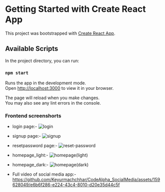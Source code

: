# Getting Started with Create React App

This project was bootstrapped with [Create React App](https://github.com/facebook/create-react-app).

## Available Scripts

In the project directory, you can run:

### `npm start`

Runs the app in the development mode.\
Open [http://localhost:3000](http://localhost:3000) to view it in your browser.

The page will reload when you make changes.\
You may also see any lint errors in the console.

### Frontend screenshorts
* login page:-
![login](https://github.com/Keyurmachchhar/CodeAlpha_SocialMedia/assets/159628049/14cf663f-b67c-4c1f-bea8-dcffc5dc0c35)

* signup page:-
![signup](https://github.com/Keyurmachchhar/CodeAlpha_SocialMedia/assets/159628049/3b401325-56ad-430c-989b-75c60cbbd7f2)

* resetpassword page:-
![reset-password](https://github.com/Keyurmachchhar/CodeAlpha_SocialMedia/assets/159628049/4a2aea96-f41a-45fd-8cdc-2401fcf344a7)

* homepage_light:-
![homepage(light)](https://github.com/Keyurmachchhar/CodeAlpha_SocialMedia/assets/159628049/5532882d-3630-4b8d-b028-c2b9f65480c4)

* homepage_dark:-
![homepage(dark)](https://github.com/Keyurmachchhar/CodeAlpha_SocialMedia/assets/159628049/e179aac9-a618-4f48-85bb-6127e5c183a1)

* Full video of social media app:-
https://github.com/Keyurmachchhar/CodeAlpha_SocialMedia/assets/159628049/e6b6f286-e224-43c4-8010-d20e35d44c5f
